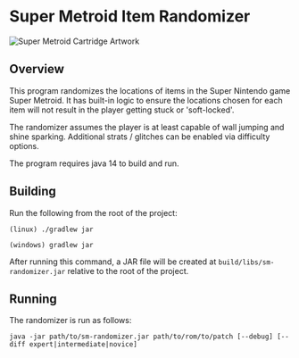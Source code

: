 # Super Metroid Item Randomizer
![Super Metroid Cartridge Artwork](https://cdn02.nintendo-europe.com/media/images/10_share_images/games_15/super_nintendo_5/H2x1_SNES_SuperMetroid_image1600w.jpg)

## Overview
This program randomizes the locations of items in the Super Nintendo game Super Metroid. It has built-in logic to ensure the locations chosen for each item will not result in the player getting stuck or 'soft-locked'.

The randomizer assumes the player is at least capable of wall jumping and shine sparking. Additional strats / glitches can be enabled via difficulty options.

The program requires java 14 to build and run.

## Building

Run the following from the root of the project:

```(linux) ./gradlew jar```

```(windows) gradlew jar```

After running this command, a JAR file will be created at ```build/libs/sm-randomizer.jar``` relative to the root of the project.

## Running
The randomizer is run as follows:

```java -jar path/to/sm-randomizer.jar path/to/rom/to/patch [--debug] [--diff expert|intermediate|novice]```
